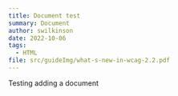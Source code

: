 ```yaml
---
title: Document test
summary: Document
author: swilkinson
date: 2022-10-06
tags:
  - HTML
file: src/guideImg/what-s-new-in-wcag-2.2.pdf
---
```

T﻿esting adding a document